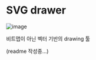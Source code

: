 # SVG drawer

![image](https://user-images.githubusercontent.com/40421183/153259891-4a464843-7233-42b5-81ff-a627c8166061.png)


비트맵이 아닌 벡터 기반의 drawing 툴

(readme 작성중...)
